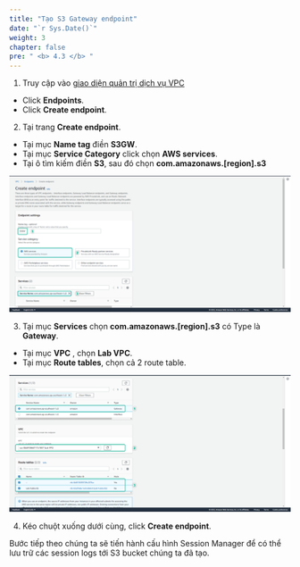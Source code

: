 ```yaml
---
title: "Tạo S3 Gateway endpoint"
date: "`r Sys.Date()`"
weight: 3
chapter: false
pre: " <b> 4.3 </b> "
---
```


1. Truy cập vào [giao diện quản trị dịch vụ VPC](https://console.aws.amazon.com/vpc/home)

- Click **Endpoints**.
- Click **Create endpoint**.

2. Tại trang **Create endpoint**.

- Tại mục **Name tag** điền **S3GW**.
- Tại mục **Service Category** click chọn **AWS services**.
- Tại ô tìm kiếm điền **S3**, sau đó chọn **com.amazonaws.[region].s3**

![S3](/images/4.s3/008-s3.png)

3. Tại mục **Services** chọn **com.amazonaws.[region].s3** có Type là **Gateway**.

- Tại mục **VPC** , chọn **Lab VPC**.
- Tại mục **Route tables**, chọn cả 2 route table.

![S3](/images/4.s3/009-s3.png)

4. Kéo chuột xuống dưới cùng, click **Create endpoint**.

Bước tiếp theo chúng ta sẽ tiến hành cấu hình Session Manager để có thể lưu trữ các session logs tới S3 bucket chúng ta đã tạo.
